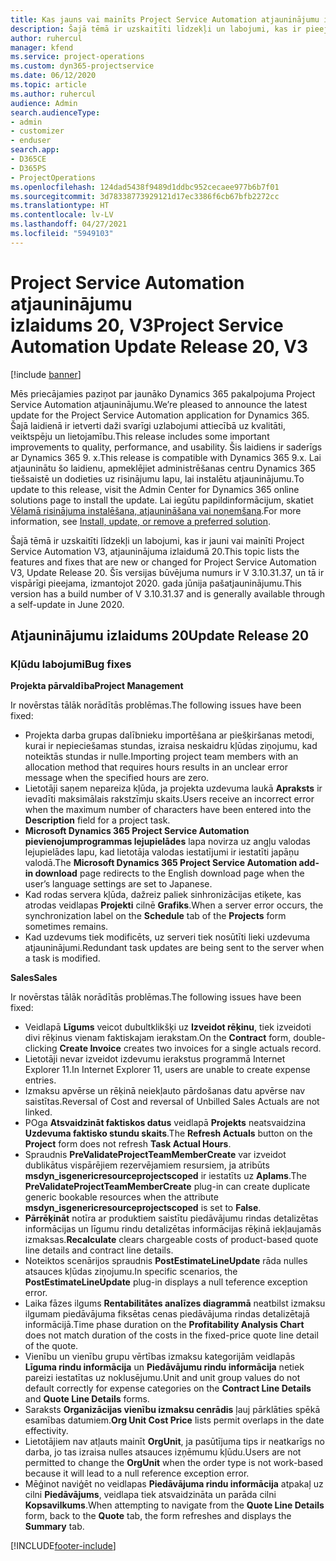 ```yaml
---
title: Kas jauns vai mainīts Project Service Automation atjauninājumu izlaidumā 20, V3
description: Šajā tēmā ir uzskaitīti līdzekļi un labojumi, kas ir pieejami Project Service Automation atjauninājumu izlaidumā 20, V3
author: ruhercul
manager: kfend
ms.service: project-operations
ms.custom: dyn365-projectservice
ms.date: 06/12/2020
ms.topic: article
ms.author: ruhercul
audience: Admin
search.audienceType:
- admin
- customizer
- enduser
search.app:
- D365CE
- D365PS
- ProjectOperations
ms.openlocfilehash: 124dad5438f9489d1ddbc952cecaee977b6b7f01
ms.sourcegitcommit: 3d78338773929121d17ec3386f6cb67bfb2272cc
ms.translationtype: HT
ms.contentlocale: lv-LV
ms.lasthandoff: 04/27/2021
ms.locfileid: "5949103"
---
```

# <a name="project-service-automation-update-release-20-v3"></a><span data-ttu-id="c1621-103">Project Service Automation atjauninājumu izlaidums 20, V3</span><span class="sxs-lookup"><span data-stu-id="c1621-103">Project Service Automation Update Release 20, V3</span></span>

[!include [banner](../includes/psa-now-project-operations.md)]

<span data-ttu-id="c1621-104">Mēs priecājamies paziņot par jaunāko Dynamics 365 pakalpojuma Project Service Automation atjauninājumu.</span><span class="sxs-lookup"><span data-stu-id="c1621-104">We’re pleased to announce the latest update for the Project Service Automation application for Dynamics 365.</span></span> <span data-ttu-id="c1621-105">Šajā laidienā ir ietverti daži svarīgi uzlabojumi attiecībā uz kvalitāti, veiktspēju un lietojamību.</span><span class="sxs-lookup"><span data-stu-id="c1621-105">This release includes some important improvements to quality, performance, and usability.</span></span> <span data-ttu-id="c1621-106">Šis laidiens ir saderīgs ar Dynamics 365 9. x.</span><span class="sxs-lookup"><span data-stu-id="c1621-106">This release is compatible with Dynamics 365 9.x.</span></span> <span data-ttu-id="c1621-107">Lai atjauninātu šo laidienu, apmeklējiet administrēšanas centru Dynamics 365 tiešsaistē un dodieties uz risinājumu lapu, lai instalētu atjauninājumu.</span><span class="sxs-lookup"><span data-stu-id="c1621-107">To update to this release, visit the Admin Center for Dynamics 365 online solutions page to install the update.</span></span> <span data-ttu-id="c1621-108">Lai iegūtu papildinformācijum, skatiet [Vēlamā risinājuma instalēšana, atjaunināšana vai noņemšana](/power-platform/admin/install-remove-preferred-solution).</span><span class="sxs-lookup"><span data-stu-id="c1621-108">For more information, see [Install, update, or remove a preferred solution](/power-platform/admin/install-remove-preferred-solution).</span></span>

<span data-ttu-id="c1621-109">Šajā tēmā ir uzskaitīti līdzekļi un labojumi, kas ir jauni vai mainīti Project Service Automation V3, atjauninājuma izlaidumā 20.</span><span class="sxs-lookup"><span data-stu-id="c1621-109">This topic lists the features and fixes that are new or changed for Project Service Automation V3, Update Release 20.</span></span> <span data-ttu-id="c1621-110">Šīs versijas būvējuma numurs ir V 3.10.31.37, un tā ir vispārīgi pieejama, izmantojot 2020. gada jūnija pašatjauninājumu.</span><span class="sxs-lookup"><span data-stu-id="c1621-110">This version has a build number of V 3.10.31.37 and is generally available through a self-update in June 2020.</span></span>

## <a name="update-release-20"></a><span data-ttu-id="c1621-111">Atjauninājumu izlaidums 20</span><span class="sxs-lookup"><span data-stu-id="c1621-111">Update Release 20</span></span>

### <a name="bug-fixes"></a><span data-ttu-id="c1621-112">Kļūdu labojumi</span><span class="sxs-lookup"><span data-stu-id="c1621-112">Bug fixes</span></span>

<span data-ttu-id="c1621-113">**Projekta pārvaldība**</span><span class="sxs-lookup"><span data-stu-id="c1621-113">**Project Management**</span></span>

<span data-ttu-id="c1621-114">Ir novērstas tālāk norādītās problēmas.</span><span class="sxs-lookup"><span data-stu-id="c1621-114">The following issues have been fixed:</span></span>

- <span data-ttu-id="c1621-115">Projekta darba grupas dalībnieku importēšana ar piešķiršanas metodi, kurai ir nepieciešamas stundas, izraisa neskaidru kļūdas ziņojumu, kad noteiktās stundas ir nulle.</span><span class="sxs-lookup"><span data-stu-id="c1621-115">Importing project team members with an allocation method that requires hours results in an unclear error message when the specified hours are zero.</span></span>
- <span data-ttu-id="c1621-116">Lietotāji saņem nepareiza kļūda, ja projekta uzdevuma laukā **Apraksts** ir ievadīti maksimālais rakstzīmju skaits.</span><span class="sxs-lookup"><span data-stu-id="c1621-116">Users receive an incorrect error when the maximum number of characters have been entered into the **Description** field for a project task.</span></span>
- <span data-ttu-id="c1621-117">**Microsoft Dynamics 365 Project Service Automation pievienojumprogrammas lejupielādes** lapa novirza uz angļu valodas lejupielādes lapu, kad lietotāja valodas iestatījumi ir iestatīti japāņu valodā.</span><span class="sxs-lookup"><span data-stu-id="c1621-117">The **Microsoft Dynamics 365 Project Service Automation add-in download** page redirects to the English download page when the user’s language settings are set to Japanese.</span></span>
- <span data-ttu-id="c1621-118">Kad rodas servera kļūda, dažreiz paliek sinhronizācijas etiķete, kas atrodas veidlapas **Projekti** cilnē **Grafiks**.</span><span class="sxs-lookup"><span data-stu-id="c1621-118">When a server error occurs, the synchronization label on the **Schedule** tab of the **Projects** form sometimes remains.</span></span>
- <span data-ttu-id="c1621-119">Kad uzdevums tiek modificēts, uz serveri tiek nosūtīti lieki uzdevuma atjauninājumi.</span><span class="sxs-lookup"><span data-stu-id="c1621-119">Redundant task updates are being sent to the server when a task is modified.</span></span>

<span data-ttu-id="c1621-120">**Sales**</span><span class="sxs-lookup"><span data-stu-id="c1621-120">**Sales**</span></span>

<span data-ttu-id="c1621-121">Ir novērstas tālāk norādītās problēmas.</span><span class="sxs-lookup"><span data-stu-id="c1621-121">The following issues have been fixed:</span></span>

- <span data-ttu-id="c1621-122">Veidlapā **Līgums** veicot dubultklikšķi uz **Izveidot rēķinu**, tiek izveidoti divi rēķinus vienam faktiskajam ierakstam.</span><span class="sxs-lookup"><span data-stu-id="c1621-122">On the **Contract** form, double-clicking **Create Invoice** creates two invoices for a single actuals record.</span></span>
- <span data-ttu-id="c1621-123">Lietotāji nevar izveidot izdevumu ierakstus programmā Internet Explorer 11.</span><span class="sxs-lookup"><span data-stu-id="c1621-123">In Internet Explorer 11, users are unable to create expense entries.</span></span>
- <span data-ttu-id="c1621-124">Izmaksu apvērse un rēķinā neiekļauto pārdošanas datu apvērse nav saistītas.</span><span class="sxs-lookup"><span data-stu-id="c1621-124">Reversal of Cost and reversal of Unbilled Sales Actuals are not linked.</span></span>
- <span data-ttu-id="c1621-125">POga **Atsvaidzināt faktiskos datus** veidlapā **Projekts** neatsvaidzina **Uzdevuma faktisko stundu skaits**.</span><span class="sxs-lookup"><span data-stu-id="c1621-125">The **Refresh Actuals** button on the **Project** form does not refresh **Task Actual Hours**.</span></span>
- <span data-ttu-id="c1621-126">Spraudnis **PreValidateProjectTeamMemberCreate** var izveidot dublikātus vispārējiem rezervējamiem resursiem, ja atribūts **msdyn_isgenericresourceprojectscoped** ir iestatīts uz **Aplams**.</span><span class="sxs-lookup"><span data-stu-id="c1621-126">The **PreValidateProjectTeamMemberCreate** plug-in can create duplicate generic bookable resources when the attribute **msdyn_isgenericresourceprojectscoped** is set to **False**.</span></span>
- <span data-ttu-id="c1621-127">**Pārrēķināt** notīra ar produktiem saistītu piedāvājumu rindas detalizētas informācijas un līgumu rindu detalizētas informācijas rēķinā iekļaujamās izmaksas.</span><span class="sxs-lookup"><span data-stu-id="c1621-127">**Recalculate** clears chargeable costs of product-based quote line details and contract line details.</span></span>
- <span data-ttu-id="c1621-128">Noteiktos scenārijos spraudnis **PostEstimateLineUpdate** rāda nulles atsauces kļūdas ziņojumu.</span><span class="sxs-lookup"><span data-stu-id="c1621-128">In specific scenarios, the **PostEstimateLineUpdate** plug-in displays a null teference exception error.</span></span>
- <span data-ttu-id="c1621-129">Laika fāzes ilgums **Rentabilitātes analīzes diagrammā** neatbilst izmaksu ilgumam piedāvājuma fiksētas cenas piedāvājuma rindas detalizētajā informācijā.</span><span class="sxs-lookup"><span data-stu-id="c1621-129">Time phase duration on the **Profitability Analysis Chart** does not match duration of the costs in the fixed-price quote line detail of the quote.</span></span>
- <span data-ttu-id="c1621-130">Vienību un vienību grupu vērtības izmaksu kategorijām veidlapās **Līguma rindu informācija** un **Piedāvājumu rindu informācija** netiek pareizi iestatītas uz noklusējumu.</span><span class="sxs-lookup"><span data-stu-id="c1621-130">Unit and unit group values do not default correctly for expense categories on the **Contract Line Details** and **Quote Line Details** forms.</span></span>
- <span data-ttu-id="c1621-131">Saraksts **Organizācijas vienību izmaksu cenrādis** ļauj pārklāties spēkā esamības datumiem.</span><span class="sxs-lookup"><span data-stu-id="c1621-131">**Org Unit Cost Price** lists permit overlaps in the date effectivity.</span></span>
- <span data-ttu-id="c1621-132">Lietotājiem nav atļauts mainīt **OrgUnit**, ja pasūtījuma tips ir neatkarīgs no darba, jo tas izraisa nulles atsauces izņēmumu kļūdu.</span><span class="sxs-lookup"><span data-stu-id="c1621-132">Users are not permitted to change the **OrgUnit** when the order type is not work-based because it will lead to a null reference exception error.</span></span>
- <span data-ttu-id="c1621-133">Mēģinot naviģēt no veidlapas **Piedāvājuma rindu informācija** atpakaļ uz cilni **Piedāvājums**, veidlapa tiek atsvaidzināta un parāda cilni **Kopsavilkums**.</span><span class="sxs-lookup"><span data-stu-id="c1621-133">When attempting to navigate from the **Quote Line Details** form, back to the **Quote** tab, the form refreshes and displays the **Summary** tab.</span></span>


[!INCLUDE[footer-include](../includes/footer-banner.md)]